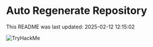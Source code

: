 # Auto Regenerate Repository

This README was last updated: 2025-02-12 12:15:02

 ![TryHackMe](https://tryhackme.com/badge/533634)